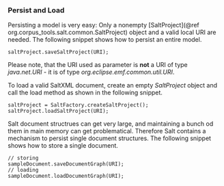 ### Persist and Load



Persisting a model is very easy: Only a nonempty [SaltProject](@ref org.corpus_tools.salt.common.SaltProject) object and a valid local URI are needed. The following snippet shows how to persist an entire model.

~~~{.java}
saltProject.saveSaltProject(URI);
~~~

Please note, that the URI used as parameter is **not** a URI of type _java.net.URI_ - it is of type _org.eclipse.emf.common.util.URI_.

To load a valid SaltXML document, create an empty _SaltProject_ object and call the load method as shown in the following snippet.

~~~{.java}
saltProject = SaltFactory.createSaltProject();
saltProject.loadSaltProject(URI);
~~~
Salt document structrues can get very large, and maintaining a bunch od them in main memory can get problematical. Therefore Salt contains a mechanism to persist single document structures.
The following snippet shows how to store a single document.
~~~{.java}
// storing
sampleDocument.saveDocumentGraph(URI);
// loading
sampleDocument.loadDocumentGraph(URI);
~~~